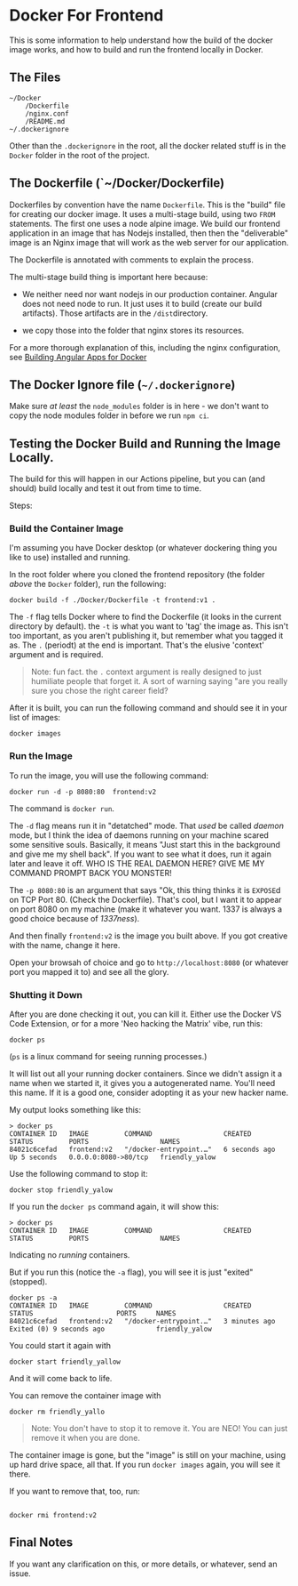 # Docker For Frontend

This is some information to help understand how the build of the docker image works, and how to build and run the frontend locally in Docker.

## The Files

```
~/Docker
    /Dockerfile
    /nginx.conf
    /README.md
~/.dockerignore
```

Other than the `.dockerignore` in the root, all the docker related stuff is in the `Docker` folder in the root of the project.

## The Dockerfile (`~/Docker/Dockerfile)

Dockerfiles by convention have the name `Dockerfile`. This is the "build" file for creating our docker image. It uses a multi-stage build, using two `FROM` statements. The first one uses a node alpine image. We build our frontend application in an image that has Nodejs installed, then then the "deliverable" image is an Nginx image that will work as the web server for our application.

The Dockerfile is annotated with comments to explain the process.

The multi-stage build thing is important here because:

- We neither need nor want nodejs in our production container. Angular does not need node to run. It just uses it to build (create our build artifacts). Those artifacts are in the `/dist`directory.

- we copy those into the folder that nginx stores its resources.

For a more thorough explanation of this, including the nginx configuration, see [Building Angular Apps for Docker](https://hypertheory.training/topics/angular/angular-docker)

## The Docker Ignore file (`~/.dockerignore`)

Make sure _at least_ the `node_modules` folder is in here - we don't want to copy the node modules folder in before we run `npm ci`.

## Testing the Docker Build and Running the Image Locally.

The build for this will happen in our Actions pipeline, but you can (and should) build locally and test it out from time to time.

Steps:

### Build the Container Image

I'm assuming you have Docker desktop (or whatever dockering thing you like to use) installed and running.

In the root folder where you cloned the frontend repository (the folder _above_ the `Docker` folder), run the following:

```shell
docker build -f ./Docker/Dockerfile -t frontend:v1 .
```

The `-f` flag tells Docker where to find the Dockerfile (it looks in the current directory by default). the `-t` is what you want to 'tag' the image as. This isn't too important, as you aren't publishing it, but remember what you tagged it as. The `.` (periodt) at the end is important. That's the elusive 'context' argument and is required.

> Note: fun fact. the `.` context argument is really designed to just humiliate people that forget it. A sort of warning saying "are you really sure you chose the right career field?

After it is built, you can run the following command and should see it in your list of images:

```shell
docker images
```

### Run the Image

To run the image, you will use the following command:

```shell
docker run -d -p 8080:80  frontend:v2
```

The command is `docker run`.

The `-d` flag means run it in "detatched" mode. That _used_ be called _daemon_ mode, but I think the idea of daemons running on your machine scared some sensitive souls. Basically, it means "Just start this in the background and give me my shell back". If you want to see what it does, run it again later and leave it off. WHO IS THE REAL DAEMON HERE? GIVE ME MY COMMAND PROMPT BACK YOU MONSTER!

The `-p 8080:80` is an argument that says "Ok, this thing thinks it is `EXPOSE`d on TCP Port 80. (Check the Dockerfile). That's cool, but I want it to appear on port 8080 on my machine (make it whatever you want. 1337 is always a good choice because of _1337ness_).

And then finally `frontend:v2` is the image you built above. If you got creative with the name, change it here.

Open your browsah of choice and go to `http://localhost:8080` (or whatever port you mapped it to) and see all the glory.

### Shutting it Down

After you are done checking it out, you can kill it. Either use the Docker VS Code Extension, or for a more 'Neo hacking the Matrix' vibe, run this:

```shell
docker ps
```

(`ps` is a linux command for seeing running processes.)

It will list out all your running docker containers. Since we didn't assign it a name when we started it, it gives you a autogenerated name. You'll need this name. If it is a good one, consider adopting it as your new hacker name.

My output looks something like this:

```shell
> docker ps
CONTAINER ID   IMAGE         COMMAND                  CREATED         STATUS         PORTS                  NAMES
84021c6cefad   frontend:v2   "/docker-entrypoint.…"   6 seconds ago   Up 5 seconds   0.0.0.0:8080->80/tcp   friendly_yalow
```

Use the following command to stop it:

```shell
docker stop friendly_yalow
```

If you run the `docker ps` command again, it will show this:

```shell
> docker ps
CONTAINER ID   IMAGE         COMMAND                  CREATED         STATUS         PORTS                  NAMES
```

Indicating no _running_ containers.

But if you run this (notice the `-a` flag), you will see it is just "exited" (stopped).

```shell
docker ps -a
CONTAINER ID   IMAGE         COMMAND                  CREATED         STATUS                     PORTS     NAMES
84021c6cefad   frontend:v2   "/docker-entrypoint.…"   3 minutes ago   Exited (0) 9 seconds ago             friendly_yalow
```

You could start it again with

```shell
docker start friendly_yallow
```

And it will come back to life.

You can remove the container image with

```shell
docker rm friendly_yallo
```

> Note: You don't have to stop it to remove it. You are NEO! You can just remove it when you are done.

The container image is gone, but the "image" is still on your machine, using up hard drive space, all that. If you run `docker images` again, you will see it there.

If you want to remove that, too, run:

```shell

docker rmi frontend:v2
```

## Final Notes

If you want any clarification on this, or more details, or whatever, send an issue.

